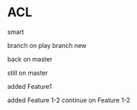 # ACL
smart


branch on play
branch
new

back on master

still on master

added Feature1

added Feature 1-2
continue on Feature 1-2


